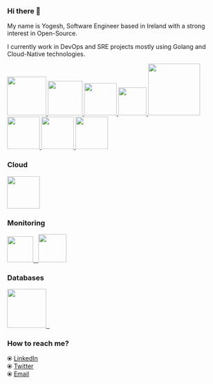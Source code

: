 ### Hi there 👋

<!--
**shyovn/shyovn** is a ✨ _special_ ✨ repository because its `README.md` (this file) appears on your GitHub profile.

Here are some ideas to get you started:

- 🔭 I’m currently working on ...
- 🌱 I’m currently learning ...
- 👯 I’m looking to collaborate on ...
- 🤔 I’m looking for help with ...
- 💬 Ask me about ...
- 📫 How to reach me: ...
- 😄 Pronouns: ...
- ⚡ Fun fact: ...
-->


My name is Yogesh, Software Engineer based in Ireland with a strong interest in Open-Source.

I currently work in DevOps and SRE projects mostly using Golang and Cloud-Native technologies.


<p float="left">
  <a href="https://golang.org/" target="_blank" >
    <img src="https://raw.githubusercontent.com/shyovn/shyovn/master/assets/golang.gif"  height="90" />
  </a>
  <a href="https://www.docker.com/" target="_blank" >
    <img src="https://raw.githubusercontent.com/shyovn/shyovn/master/assets/docker.gif"  height="80" /> 
  </a>
  <a href="https://kubernetes.io/" target="_blank" >
    <img src="https://raw.githubusercontent.com/shyovn/shyovn/master/assets/k8s.gif"  height="75" />
  </a>
  <a href="https://docs.gitlab.com/ee/ci/" target="_blank" >
    <img src="https://raw.githubusercontent.com/shyovn/shyovn/master/assets/cicd.gif"  height="65" />
  </a>
  <a href="https://www.terraform.io/" target="_blank" >
    <img src="https://raw.githubusercontent.com/shyovn/shyovn/master/assets/terraform.gif" width="120" />
  </a>
  <a href="https://helm.sh/" target="_blank" >
    <img src="https://raw.githubusercontent.com/shyovn/shyovn/master/assets/helm.gif"  height="75" />
  </a>
  <a href="https://grpc.io/" target="_blank" >
    <img src="https://raw.githubusercontent.com/shyovn/shyovn/master/assets/grpc.gif"  height="75" />
  </a>
  <a href="https://python.org/" target="_blank" >
   <img src="https://github.com/shyovn/shyovn/blob/master/assets/python.gif?raw=true"  height="75" />
  </a>
 </p>
  
### Cloud
  
 <p float="left">
  <a href="https://aws.amazon.com/" target="_blank" >
    <img src="https://raw.githubusercontent.com/shyovn/shyovn/master/assets/aws.gif"  height="75" />
  </a>
 </p>
 

### Monitoring

  
 <p float="left">
  <a href="https://grafana.com/" target="_blank" >
    <img src="https://raw.githubusercontent.com/shyovn/shyovn/master/assets/grafana.gif" height="60" />&nbsp;&nbsp;
  </a>
  <a href="https://prometheus.io/" target="_blank" >
    <img src="https://raw.githubusercontent.com/shyovn/shyovn/master/assets/prometheus.gif" height="65" />
  </a>
</p>

### Databases
  
 <p float="left">
  <a href="https://www.postgresql.org/" target="_blank" >
    <img src="https://raw.githubusercontent.com/shyovn/shyovn/master/assets/postgresql.gif" height="90" />&nbsp;&nbsp;
  </a>
<!--   <a href="https://www.timescale.com/" target="_blank" >
    <img src="https://raw.githubusercontent.com/shyovn/shyovn/master/assets/tsdb.gif" width="120" />
  </a>&nbsp;&nbsp; -->
<!--   <a href="https://www.mongodb.com/" target="_blank" >
    <img src="https://raw.githubusercontent.com/shyovn/shyovn/master/assets/mongo.gif" height="80" />
  </a> -->
</p>

### How to reach me? 

  ⦿ [LinkedIn](https://www.linkedin.com/in/yogeshupadhyay/) <br>
  ⦿ [Twitter](https://twitter.com/meta_element) <br>
  ⦿ [Email](mailto:shyovn@gmail.com) <br>
